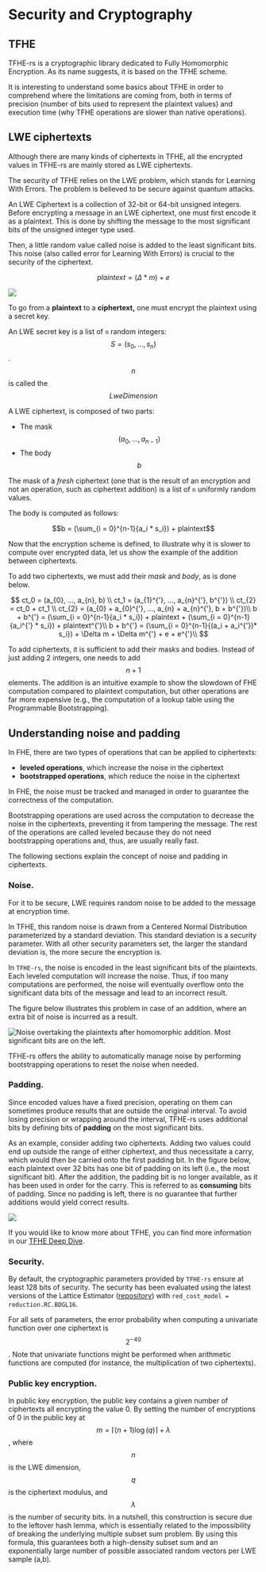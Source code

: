 # Security and Cryptography

## TFHE

TFHE-rs is a cryptographic library dedicated to Fully Homomorphic Encryption. As its name suggests, it is based on the TFHE scheme.

It is interesting to understand some basics about TFHE in order to comprehend where the limitations are coming from, both in terms of precision (number of bits used to represent the plaintext values) and execution time (why TFHE operations are slower than native operations).

## LWE ciphertexts

Although there are many kinds of ciphertexts in TFHE, all the encrypted values in TFHE-rs are mainly stored as LWE ciphertexts.

The security of TFHE relies on the LWE problem, which stands for Learning With Errors. The problem is believed to be secure against quantum attacks.

An LWE Ciphertext is a collection of 32-bit or 64-bit unsigned integers. Before encrypting a message in an LWE ciphertext, one must first encode it as a plaintext. This is done by shifting the message to the most significant bits of the unsigned integer type used.

Then, a little random value called noise is added to the least significant bits. This noise (also called error for Learning With Errors) is crucial to the security of the ciphertext.

$$plaintext = (\Delta * m) + e$$

![](../\_static/lwe.png)

To go from a **plaintext** to a **ciphertext,** one must encrypt the plaintext using a secret key.

An LWE secret key is a list of `n` random integers: $$S = (s_0, ..., s_n)$$. $$n$$ is called the $$LweDimension$$

A LWE ciphertext, is composed of two parts:

* The mask $$(a_0, ..., a_{n-1})$$
* The body $$b$$

The mask of a _fresh_ ciphertext (one that is the result of an encryption and not an operation, such as ciphertext addition) is a list of `n` uniformly random values.

The body is computed as follows:

$$b = (\sum_{i = 0}^{n-1}{a_i * s_i}) + plaintext$$

Now that the encryption scheme is defined, to illustrate why it is slower to compute over encrypted data, let us show the example of the addition between ciphertexts.

To add two ciphertexts, we must add their $mask$ and $body$, as is done below.

$$
ct_0 = (a_{0}, ..., a_{n}, b) \\ ct_1 = (a_{1}^{'}, ..., a_{n}^{'}, b^{'}) \\ ct_{2} = ct_0 + ct_1 \\ ct_{2} = (a_{0} + a_{0}^{'}, ..., a_{n} + a_{n}^{'}, b + b^{'})\\ b + b^{'} = (\sum_{i = 0}^{n-1}{a_i * s_i}) + plaintext + (\sum_{i = 0}^{n-1}{a_i^{'} * s_i}) + plaintext^{'}\\ b + b^{'} = (\sum_{i = 0}^{n-1}{(a_i + a_i^{'})* s_i}) + \Delta m + \Delta m^{'} + e + e^{'}\\
$$

To add ciphertexts, it is sufficient to add their masks and bodies. Instead of just adding 2 integers, one needs to add $$n + 1$$ elements. The addition is an intuitive example to show the slowdown of FHE computation compared to plaintext computation, but other operations are far more expensive (e.g., the computation of a lookup table using the Programmable Bootstrapping).

## Understanding noise and padding

In FHE, there are two types of operations that can be applied to ciphertexts:

* **leveled operations**, which increase the noise in the ciphertext
* **bootstrapped operations**, which reduce the noise in the ciphertext

In FHE, the noise must be tracked and managed in order to guarantee the correctness of the computation.

Bootstrapping operations are used across the computation to decrease the noise in the ciphertexts, preventing it from tampering the message. The rest of the operations are called leveled because they do not need bootstrapping operations and, thus, are usually really fast.

The following sections explain the concept of noise and padding in ciphertexts.

### Noise.

For it to be secure, LWE requires random noise to be added to the message at encryption time.

In TFHE, this random noise is drawn from a Centered Normal Distribution parameterized by a standard deviation. This standard deviation is a security parameter. With all other security parameters set, the larger the standard deviation is, the more secure the encryption is.

In `TFHE-rs`, the noise is encoded in the least significant bits of the plaintexts. Each leveled computation will increase the noise. Thus, if too many computations are performed, the noise will eventually overflow onto the significant data bits of the message and lead to an incorrect result.

The figure below illustrates this problem in case of an addition, where an extra bit of noise is incurred as a result.

![Noise overtaking the plaintexts after homomorphic addition. Most significant bits are on the left.](../\_static/fig7.png)

TFHE-rs offers the ability to automatically manage noise by performing bootstrapping operations to reset the noise when needed.

### Padding.

Since encoded values have a fixed precision, operating on them can sometimes produce results that are outside the original interval. To avoid losing precision or wrapping around the interval, TFHE-rs uses additional bits by defining bits of **padding** on the most significant bits.

As an example, consider adding two ciphertexts. Adding two values could end up outside the range of either ciphertext, and thus necessitate a carry, which would then be carried onto the first padding bit. In the figure below, each plaintext over 32 bits has one bit of padding on its left (i.e., the most significant bit). After the addition, the padding bit is no longer available, as it has been used in order for the carry. This is referred to as **consuming** bits of padding. Since no padding is left, there is no guarantee that further additions would yield correct results.

![](../\_static/fig6.png)

If you would like to know more about TFHE, you can find more information in our [TFHE Deep Dive](https://www.zama.ai/post/tfhe-deep-dive-part-1).

### Security.

By default, the cryptographic parameters provided by `TFHE-rs` ensure at least 128 bits of security. The security has been evaluated using the latest versions of the Lattice Estimator ([repository](https://github.com/malb/lattice-estimator)) with `red_cost_model = reduction.RC.BDGL16`.

For all sets of parameters, the error probability when computing a univariate function over one ciphertext is $$2^{-40}$$. Note that univariate functions might be performed when arithmetic functions are computed (for instance, the multiplication of two ciphertexts).

### Public key encryption.

In public key encryption, the public key contains a given number of ciphertexts all encrypting the value 0. By setting the number of encryptions of 0 in the public key at $$m = \lceil (n+1) \log(q) \rceil + \lambda$$, where $$n$$ is the LWE dimension, $$q$$ is the ciphertext modulus, and $$\lambda$$ is the number of security bits. In a nutshell, this construction is secure due to the leftover hash lemma, which is essentially related to the impossibility of breaking the underlying multiple subset sum problem. By using this formula, this guarantees both a high-density subset sum and an exponentially large number of possible associated random vectors per LWE sample (a,b).
